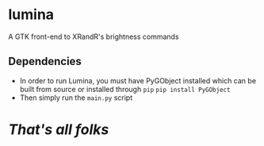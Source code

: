 # lumina
A GTK front-end to XRandR's brightness commands 

## Dependencies 
- In order to run Lumina, you must have PyGObject installed which can be built from source or installed through `pip`
	 ```pip install PyGObject```
 - Then simply run the `main.py` script 
 
# *That's all folks*
